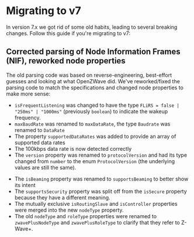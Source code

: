# Migrating to v7

In version 7.x we got rid of some old habits, leading to several breaking changes. Follow this guide if you're migrating to v7:

## Corrected parsing of Node Information Frames (NIF), reworked node properties

The old parsing code was based on reverse-engineering, best-effort guesses and looking at what OpenZWave did. We've reworked/fixed the parsing code to match the specifications and changed node properties to make more sense:

-   `isFrequentListening` was changed to have the type `FLiRS = false | "250ms" | "1000ms"` (previously `boolean`) to indicate the wakeup frequency.
-   `maxBaudRate` was renamed to `maxDataRate`, the type `Baudrate` was renamed to `DataRate`
-   The property `supportedDataRates` was added to provide an array of supported data rates
-   The 100kbps data rate is now detected correctly
-   The `version` property was renamed to `protocolVersion` and had its type changed from `number` to the enum `ProtocolVersion` (the underlying values are still the same).

*   The `isBeaming` property was renamed to `supportsBeaming` to better show its intent
*   The `supportsSecurity` property was split off from the `isSecure` property because they have a different meaning.
*   The mutually exclusive `isRoutingSlave` and `isController` properties were merged into the new `nodeType` property.
*   The old `nodeType` and `roleType` properties were renamed to `zwavePlusNodeType` and `zwavePlusRoleType` to clarify that they refer to Z-Wave+.

